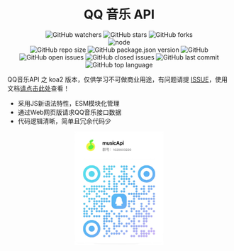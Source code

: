 <h1 align="center">QQ 音乐 API</h1>

<div align="center">

![GitHub watchers](https://img.shields.io/github/watchers/dingshaohua-com/qmusic-api?style=social) ![GitHub stars](https://img.shields.io/github/stars/dingshaohua-com/qmusic-api?style=social) ![GitHub forks](https://img.shields.io/github/forks/dingshaohua-com/qmusic-api?style=social)
<br />
![node](https://img.shields.io/node/v/koa?style=flat-square)
<br />
![GitHub repo size](https://img.shields.io/github/repo-size/dingshaohua-com/qmusic-api?style=flat-square) 
![GitHub package.json version](https://img.shields.io/github/package-json/v/dingshaohua-com/qmusic-api?style=flat-square) 
![GitHub](https://img.shields.io/github/license/dingshaohua-com/qmusic-api?style=flat-square) 
![GitHub open issues](https://img.shields.io/github/issues/dingshaohua-com/qmusic-api?style=flat-square) 
![GitHub closed issues](https://img.shields.io/github/issues-closed/dingshaohua-com/qmusic-api) 
![GitHub last commit](https://img.shields.io/github/last-commit/dingshaohua-com/qmusic-api?style=flat-square) 
![GitHub top language](https://img.shields.io/github/languages/top/dingshaohua-com/qmusic-api?style=flat-square)

</div>

QQ音乐API 之 koa2 版本，仅供学习不可做商业用途，有问题请提 [ISSUE](https://github.com/dingshaohua-com/qmusic-api/issues)，使用文档[请点击此处](https://qmusic.dingshaohua.com/)查看！
* 采用JS新语法特性，ESM模块化管理
* 通过Web网页版请求QQ音乐接口数据
* 代码逻辑清晰，简单且冗余代码少



<div align="center">
<img src="https://github.com/dingshaohua-com/qmusic-api/blob/main/static/qq-qr.webp" width="200"/>
</div>
